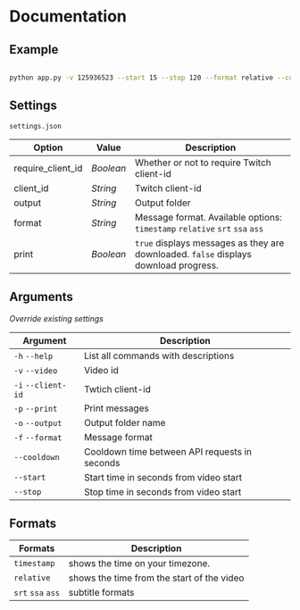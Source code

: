 # Documentation

## Example

``` bash

python app.py -v 125936523 --start 15 --stop 120 --format relative --cooldown 1

```

## Settings

`settings.json`

| Option | Value | Description |
| ------ | ------ | ----------- |
| require_client_id | *Boolean* | Whether or not to require Twitch client-id |
| client_id | *String* | Twitch client-id |
| output | *String* | Output folder |
| format | *String* | Message format. Available options: `timestamp` `relative` `srt` `ssa` `ass` |
| print | *Boolean* | `true` displays messages as they are downloaded. `false` displays download progress. |

## Arguments

*Override existing settings* 

| Argument | Description |
| -------- | ----------- |
| `-h` `--help` | List all commands with descriptions |
| `-v` `--video` | Video id |
| `-i` `--client-id` | Twtich client-id |
| `-p` `--print` | Print messages |
| `-o` `--output` | Output folder name |
| `-f` `--format` | Message format |
| `--cooldown` | Cooldown time between API requests in seconds |
| `--start` | Start time in seconds from video start |
| `--stop` | Stop time in seconds from video start |

## Formats

| Formats | Description |
| ------- | ----------- |
| `timestamp` | shows the time on your timezone. |
| `relative` | shows the time from the start of the video |
| `srt` `ssa` `ass` | subtitle formats
